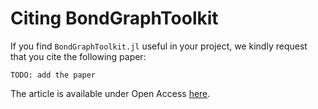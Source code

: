 # Citing BondGraphToolkit

If you find `BondGraphToolkit.jl` useful in your project, we kindly request that you cite the following paper:

```
TODO: add the paper
```
The article is available under Open Access [here](https://link.springer.com/article/10.1007/s10957-021-01896-x).
